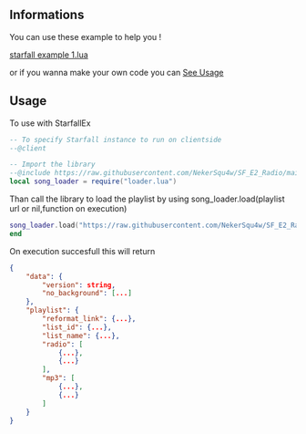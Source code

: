 
## Informations

You can use these example to help you !

[starfall example 1.lua](https://github.com/NekerSqu4w/SF_E2_Radio/blob/main/EXAMPLE/starfall%20example%201.lua)

or if you wanna make your own code you can [See Usage](#usage)

## Usage

To use with StarfallEx
```lua
-- To specify Starfall instance to run on clientside
--@client

-- Import the library
--@include https://raw.githubusercontent.com/NekerSqu4w/SF_E2_Radio/main/loader.lua as loader.lua
local song_loader = require("loader.lua")
```

Than call the library to load the playlist by using song_loader.load(playlist url or nil,function on execution)
```lua
song_loader.load("https://raw.githubusercontent.com/NekerSqu4w/SF_E2_Radio/main/LIST/playlist.json",function(data,error)
end
```

On execution succesfull this will return
```json
{
    "data": {
        "version": string,
        "no_background": [...]
    },
    "playlist": {
        "reformat_link": {...},
        "list_id": {...},
        "list_name": {...},
        "radio": [
            {...},
            {...}
        ],
        "mp3": [
            {...},
            {...}
        ]
    }
}
```